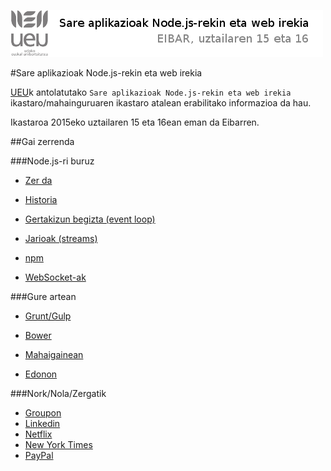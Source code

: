 ![Alt text](https://raw.githubusercontent.com/jimakker/Sare-aplikazioak-Node.js-rekin-eta-web-irekia/master/irudiak/goiburua.png)

#Sare aplikazioak Node.js-rekin eta web irekia

[UEU](http://www.ueu.eus/)k antolatutako `Sare aplikazioak Node.js-rekin eta web irekia` ikastaro/mahainguruaren ikastaro atalean erabilitako informazioa da hau.

Ikastaroa 2015eko uztailaren 15 eta 16ean eman da Eibarren.


##Gai zerrenda

###Node.js-ri buruz

* [Zer da](https://github.com/jimakker/Sare-aplikazioak-Node.js-rekin-eta-web-irekia/blob/master/zer_da.md)

* [Historia](https://github.com/jimakker/Sare-aplikazioak-Node.js-rekin-eta-web-irekia/blob/master/historia.md)

* [Gertakizun begizta (event loop)](https://github.com/jimakker/Sare-aplikazioak-Node.js-rekin-eta-web-irekia/blob/master/event_loop.md)

* [Jarioak (streams)](https://github.com/jimakker/Sare-aplikazioak-Node.js-rekin-eta-web-irekia/blob/master/historia.md)

* [npm](https://github.com/jimakker/Sare-aplikazioak-Node.js-rekin-eta-web-irekia/blob/master/npm.md)

* [WebSocket-ak](https://github.com/jimakker/Sare-aplikazioak-Node.js-rekin-eta-web-irekia/blob/master/websocketak.md)

###Gure artean

* [Grunt/Gulp](https://github.com/jimakker/Sare-aplikazioak-Node.js-rekin-eta-web-irekia/blob/master/grunt_gulp.md)

* [Bower](https://github.com/jimakker/Sare-aplikazioak-Node.js-rekin-eta-web-irekia/blob/master/bower.md)

* [Mahaigainean](https://github.com/jimakker/Sare-aplikazioak-Node.js-rekin-eta-web-irekia/blob/master/nodejs_mahaingainean.md)

* [Edonon](https://github.com/jimakker/Sare-aplikazioak-Node.js-rekin-eta-web-irekia/blob/master/JavaScript_all_the_things.md)


###Nork/Nola/Zergatik

* [Groupon](https://github.com/jimakker/Sare-aplikazioak-Node.js-rekin-eta-web-irekia/blob/master/nork_nola_zergatik/Groupon.md)
* [Linkedin](https://github.com/jimakker/Sare-aplikazioak-Node.js-rekin-eta-web-irekia/blob/master/nork_nola_zergatik/Linkedin.md)
* [Netflix](https://github.com/jimakker/Sare-aplikazioak-Node.js-rekin-eta-web-irekia/blob/master/nork_nola_zergatik/Netflix.md)
* [New York Times](https://github.com/jimakker/Sare-aplikazioak-Node.js-rekin-eta-web-irekia/blob/master/nork_nola_zergatik/NewYorkTimes.md)
* [PayPal](https://github.com/jimakker/Sare-aplikazioak-Node.js-rekin-eta-web-irekia/blob/master/nork_nola_zergatik/PayPal.md)








